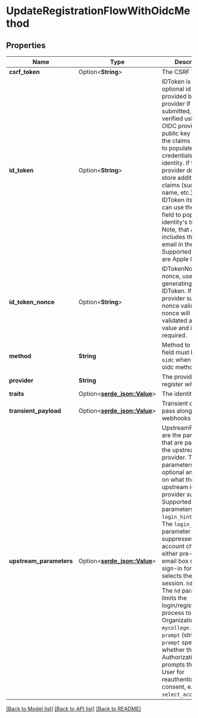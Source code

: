 # UpdateRegistrationFlowWithOidcMethod

## Properties

Name | Type | Description | Notes
------------ | ------------- | ------------- | -------------
**csrf_token** | Option<**String**> | The CSRF Token | [optional]
**id_token** | Option<**String**> | IDToken is an optional id token provided by an OIDC provider  If submitted, it is verified using the OIDC provider's public key set and the claims are used to populate the OIDC credentials of the identity. If the OIDC provider does not store additional claims (such as name, etc.) in the IDToken itself, you can use the `traits` field to populate the identity's traits. Note, that Apple only includes the users email in the IDToken.  Supported providers are Apple Google | [optional]
**id_token_nonce** | Option<**String**> | IDTokenNonce is the nonce, used when generating the IDToken. If the provider supports nonce validation, the nonce will be validated against this value and is required. | [optional]
**method** | **String** | Method to use  This field must be set to `oidc` when using the oidc method. | 
**provider** | **String** | The provider to register with | 
**traits** | Option<[**serde_json::Value**](.md)> | The identity traits | [optional]
**transient_payload** | Option<[**serde_json::Value**](.md)> | Transient data to pass along to any webhooks | [optional]
**upstream_parameters** | Option<[**serde_json::Value**](.md)> | UpstreamParameters are the parameters that are passed to the upstream identity provider.  These parameters are optional and depend on what the upstream identity provider supports. Supported parameters are: `login_hint` (string): The `login_hint` parameter suppresses the account chooser and either pre-fills the email box on the sign-in form, or selects the proper session. `hd` (string): The `hd` parameter limits the login/registration process to a Google Organization, e.g. `mycollege.edu`. `prompt` (string): The `prompt` specifies whether the Authorization Server prompts the End-User for reauthentication and consent, e.g. `select_account`. | [optional]

[[Back to Model list]](../README.md#documentation-for-models) [[Back to API list]](../README.md#documentation-for-api-endpoints) [[Back to README]](../README.md)


